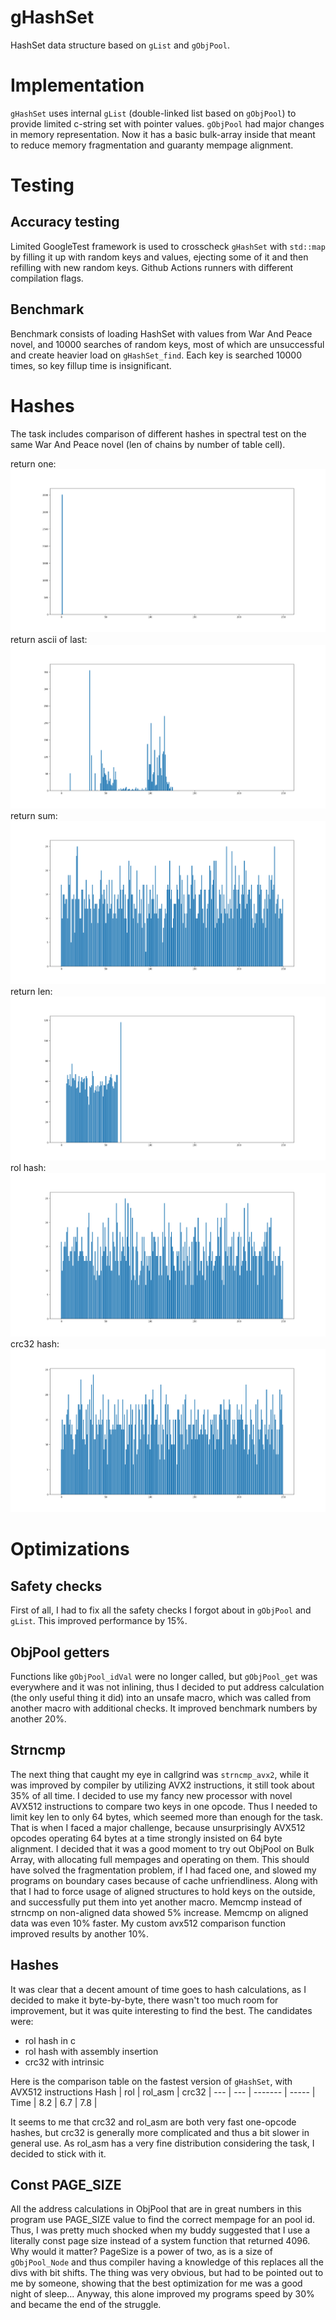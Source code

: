 # gHashSet
HashSet data structure based on `gList` and `gObjPool`.

# Implementation
`gHashSet` uses internal `gList` (double-linked list based on `gObjPool`) to provide limited c-string set with pointer values.
`gObjPool` had major changes in memory representation. Now it has a basic bulk-array inside that meant to reduce memory fragmentation and guaranty mempage alignment.

# Testing
## Accuracy testing
Limited GoogleTest framework is used to crosscheck `gHashSet` with `std::map` by filling it up with random keys and values, ejecting some of it and then refilling with new random keys. Github Actions runners with different compilation flags.
## Benchmark
Benchmark consists of loading HashSet with values from War And Peace novel, and 10000 searches of random keys, most of which are unsuccessful and create heavier load on `gHashSet_find`.
Each key is searched 10000 times, so key fillup time is insignificant.

# Hashes
The task includes comparison of different hashes in spectral test on the same War And Peace novel (len of chains by number of table cell).

return one:
![Picture 1](./images/one.png)
return ascii of last:
![Picture 2](./images/ascii.png)
return sum:
![Picture 3](./images/sum.png)
return len:
![Picture 4](./images/len.png)
rol hash:
![Picture 5](./images/rol.png)
crc32 hash:
![Picture 6](./images/crc32.png)

# Optimizations
## Safety checks
First of all, I had to fix all the safety checks I forgot about in `gObjPool` and `gList`. This improved performance by 15%.
## ObjPool getters
Functions like `gObjPool_idVal` were no longer called, but `gObjPool_get` was everywhere and it was not inlining, thus I decided to put address calculation (the only useful thing it did) into an unsafe macro, which was called from another macro with additional checks.
It improved benchmark numbers by another 20%.
## Strncmp
The next thing that caught my eye in callgrind was `strncmp_avx2`, while it was improved by compiler by utilizing AVX2 instructions, it still took about 35% of all time. I decided to use my fancy new processor with novel AVX512 instructions to compare two keys in one opcode.
Thus I needed to limit key len to only 64 bytes, which seemed more than enough for the task. That is when I faced a major challenge, because unsurprisingly AVX512 opcodes operating 64 bytes at a time strongly insisted on 64 byte alignment.
I decided that it was a good moment to try out ObjPool on Bulk Array, with allocating full mempages and operating on them. This should have solved the fragmentation problem, if I had faced one, and slowed my programs on boundary cases because of cache unfriendliness.
Along with that I had to force usage of aligned structures to hold keys on the outside, and successfully put them into yet another macro.
Memcmp instead of strncmp on non-aligned data showed 5% increase.
Memcmp on aligned data was even 10% faster.
My custom avx512 comparison function improved results by another 10%.
## Hashes
It was clear that a decent amount of time goes to hash calculations, as I decided to make it byte-by-byte, there wasn't too much room for improvement, but it was quite interesting to find the best.
The candidates were:
- rol hash in c
- rol hash with assembly insertion
- crc32 with intrinsic

Here is the comparison table on the fastest version of `gHashSet`, with AVX512 instructions
Hash | rol | rol_asm | crc32 |
---  | --- | ------- | ----- |
Time | 8.2 |   6.7   |  7.8  |

It seems to me that crc32 and rol_asm are both very fast one-opcode hashes, but crc32 is generally more complicated and thus a bit slower in general use.
As rol_asm has a very fine distribution considering the task, I decided to stick with it.

## Const PAGE_SIZE
All the address calculations in ObjPool that are in great numbers in this program use PAGE_SIZE value to find the correct mempage for an pool id.
Thus, I was pretty much shocked when my buddy suggested that I use a literally const page size instead of a system function that returned 4096. Why would it matter? PageSize is a power of two, as
is a size of `gObjPool_Node` and thus compiler having a knowledge of this replaces all the divs with bit shifts.
The thing was very obvious, but had to be pointed out to me by someone, showing that the best optimization for me was a good night of sleep...
Anyway, this alone improved my programs speed by 30% and became the end of the struggle.
